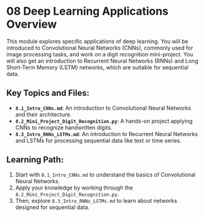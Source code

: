 # 08 Deep Learning Applications Overview

This module explores specific applications of deep learning. You will be introduced to Convolutional Neural Networks (CNNs), commonly used for image processing tasks, and work on a digit recognition mini-project. You will also get an introduction to Recurrent Neural Networks (RNNs) and Long Short-Term Memory (LSTM) networks, which are suitable for sequential data.

## Key Topics and Files:

-   **`8.1_Intro_CNNs.md`**: An introduction to Convolutional Neural Networks and their architecture.
-   **`8.2_Mini_Project_Digit_Recognition.py`**: A hands-on project applying CNNs to recognize handwritten digits.
-   **`8.3_Intro_RNNs_LSTMs.md`**: An introduction to Recurrent Neural Networks and LSTMs for processing sequential data like text or time series.

## Learning Path:

1.  Start with `8.1_Intro_CNNs.md` to understand the basics of Convolutional Neural Networks.
2.  Apply your knowledge by working through the `8.2_Mini_Project_Digit_Recognition.py`.
3.  Then, explore `8.3_Intro_RNNs_LSTMs.md` to learn about networks designed for sequential data.
